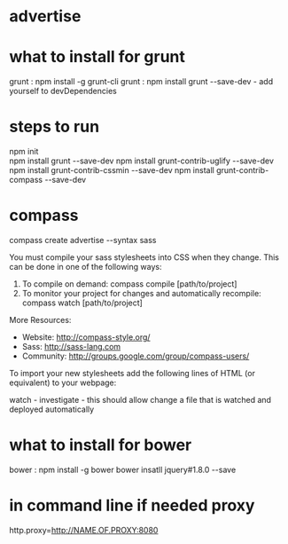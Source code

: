 advertise
=========

what to install for grunt
=============================
grunt : npm install -g grunt-cli
grunt : npm install grunt --save-dev  - add yourself to devDependencies

steps to run
===============
npm init	
npm install grunt --save-dev
npm install grunt-contrib-uglify --save-dev
npm install grunt-contrib-cssmin --save-dev
npm install grunt-contrib-compass --save-dev


compass 
======================
compass create advertise --syntax sass


You must compile your sass stylesheets into CSS when they change.
This can be done in one of the following ways:
  1. To compile on demand:
     compass compile [path/to/project]
  2. To monitor your project for changes and automatically recompile:
     compass watch [path/to/project]

More Resources:
  * Website: http://compass-style.org/
  * Sass: http://sass-lang.com
  * Community: http://groups.google.com/group/compass-users/


To import your new stylesheets add the following lines of HTML (or equivalent) to your webpage:
<head>
  <link href="/stylesheets/screen.css" media="screen, projection" rel="stylesheet" type="text/css" />
  <link href="/stylesheets/print.css" media="print" rel="stylesheet" type="text/css" />
  <!--[if IE]>
      <link href="/stylesheets/ie.css" media="screen, projection" rel="stylesheet" type="text/css" />
  <![endif]-->
</head>




watch - investigate - this should allow change a file that is watched and deployed automatically


what to install for bower
=============================
bower : npm install -g bower
bower insatll jquery#1.8.0 --save

in command line if needed proxy
================================
http.proxy=http://NAME.OF.PROXY:8080